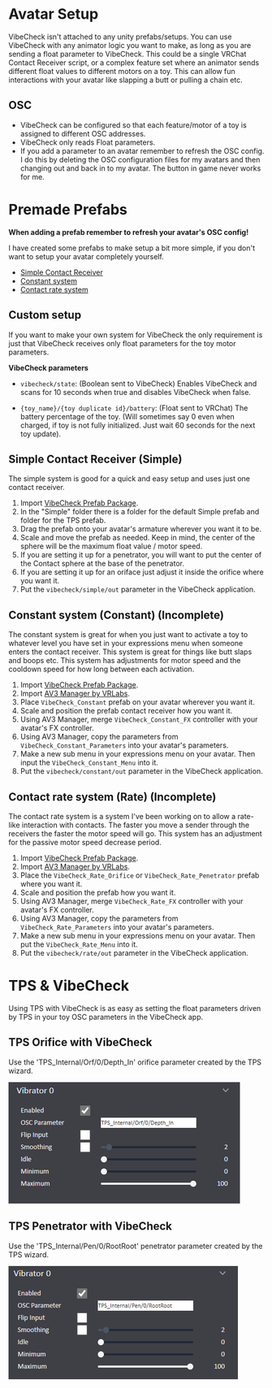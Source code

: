# Avatar Setup

VibeCheck isn't attached to any unity prefabs/setups. You can use VibeCheck with any animator logic you want to make, as long as you are sending a float parameter to VibeCheck. This could be a single VRChat Contact Receiver script, or a complex feature set where an animator sends different float values to different motors on a toy. This can allow fun interactions with your avatar like slapping a butt or pulling a chain etc.

## OSC

- VibeCheck can be configured so that each feature/motor of a toy is assigned to different OSC addresses.
- VibeCheck only reads Float parameters.
- If you add a parameter to an avatar remember to refresh the OSC config. I do this by deleting the OSC configuration files for my avatars and then changing out and back in to my avatar. The button in game never works for me.

# Premade Prefabs

**When adding a prefab remember to refresh your avatar's OSC config!**

I have created some prefabs to make setup a bit more simple, if you don't want to setup your avatar completely yourself.

- [Simple Contact Receiver](./AvatarSetup.md#simple-contact-receiver-simple)
- [Constant system](./AvatarSetup.md#constant-to-float-conversion-constant)
- [Contact rate system](./AvatarSetup.md#contact-rate-system-rate)

## Custom setup

If you want to make your own system for VibeCheck the only requirement is just that VibeCheck receives only float parameters for the toy motor parameters.

**VibeCheck parameters**

- `vibecheck/state`: (Boolean sent to VibeCheck) Enables VibeCheck and scans for 10 seconds when true and disables VibeCheck when false.

- `{toy_name}/{toy duplicate id}/battery`: (Float sent to VRChat) The battery percentage of the toy. (Will sometimes say 0 even when charged, if toy is not fully initialized. Just wait 60 seconds for the next toy update).

## Simple Contact Receiver (Simple)

The simple system is good for a quick and easy setup and uses just one contact receiver.

1. Import [VibeCheck Prefab Package]().
2. In the "Simple" folder there is a folder for the default Simple prefab and folder for the TPS prefab.
3. Drag the prefab onto your avatar's armature wherever you want it to be.
4. Scale and move the prefab as needed. Keep in mind, the center of the sphere will be the maximum float value / motor speed.
5. If you are setting it up for a penetrator, you will want to put the center of the Contact sphere at the base of the penetrator.
6. If you are setting it up for an oriface just adjust it inside the orifice where you want it.
7. Put the `vibecheck/simple/out` parameter in the VibeCheck application.

## Constant system (Constant) (Incomplete)

The constant system is great for when you just want to activate a toy to whatever level you have set in your expressions menu when someone enters the contact receiver. This system is great for things like butt slaps and boops etc. This system has adjustments for motor speed and the cooldown speed for how long between each activation. 

1. Import [VibeCheck Prefab Package]().
2. Import [AV3 Manager by VRLabs](https://github.com/VRLabs/Avatars-3.0-Manager/releases/latest).
3. Place `VibeCheck_Constant` prefab on your avatar wherever you want it.
4. Scale and position the prefab contact receiver how you want it.
5. Using AV3 Manager, merge `VibeCheck_Constant_FX` controller with your avatar's FX controller.
6. Using AV3 Manager, copy the parameters from `VibeCheck_Constant_Parameters` into your avatar's parameters.
7. Make a new sub menu in your expressions menu on your avatar. Then input the `VibeCheck_Constant_Menu` into it.
8. Put the `vibecheck/constant/out` parameter in the VibeCheck application.

## Contact rate system (Rate) (Incomplete)

The contact rate system is a system I've been working on to allow a rate-like interaction with contacts. The faster you move a sender through the receivers the faster the motor speed will go. This system has an adjustment for the passive motor speed decrease period.

1. Import [VibeCheck Prefab Package]().
2. Import [AV3 Manager by VRLabs](https://github.com/VRLabs/Avatars-3.0-Manager/releases/latest).
3. Place the `VibeCheck_Rate_Orifice` or `VibeCheck_Rate_Penetrator` prefab where you want it.
5. Scale and position the prefab how you want it.
6. Using AV3 Manager, merge `VibeCheck_Rate_FX` controller with your avatar's FX controller.
7. Using AV3 Manager, copy the parameters from `VibeCheck_Rate_Parameters` into your avatar's parameters.
8. Make a new sub menu in your expressions menu on your avatar. Then put the `VibeCheck_Rate_Menu` into it.
9. Put the `vibecheck/rate/out` parameter in the VibeCheck application.

# TPS & VibeCheck

Using TPS with VibeCheck is as easy as setting the float parameters driven by TPS in your toy OSC parameters in the VibeCheck app.

## TPS **Orifice** with VibeCheck

Use the 'TPS_Internal/Orf/0/Depth_In' orifice parameter created by the TPS wizard.

![TPS Orifice](./VC_TPS_Orifice_Parameter.png)

## TPS **Penetrator** with VibeCheck

Use the 'TPS_Internal/Pen/0/RootRoot' penetrator parameter created by the TPS wizard.

![TPS Penetrator](./VC_TPS_Penetrator_Parameter.png)
